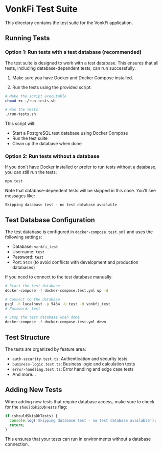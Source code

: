 # VonkFi Test Suite

This directory contains the test suite for the VonkFi application.

## Running Tests

### Option 1: Run tests with a test database (recommended)

The test suite is designed to work with a test database. This ensures that all tests, including database-dependent tests, can run successfully.

1. Make sure you have Docker and Docker Compose installed.

2. Run the tests using the provided script:

```bash
# Make the script executable
chmod +x ./run-tests.sh

# Run the tests
./run-tests.sh
```

This script will:
- Start a PostgreSQL test database using Docker Compose
- Run the test suite
- Clean up the database when done

### Option 2: Run tests without a database

If you don't have Docker installed or prefer to run tests without a database, you can still run the tests:

```bash
npm test
```

Note that database-dependent tests will be skipped in this case. You'll see messages like:

```
Skipping database test - no test database available
```

## Test Database Configuration

The test database is configured in `docker-compose.test.yml` and uses the following settings:

- Database: `vonkfi_test`
- Username: `test`
- Password: `test`
- Port: `5434` (to avoid conflicts with development and production databases)

If you need to connect to the test database manually:

```bash
# Start the test database
docker-compose -f docker-compose.test.yml up -d

# Connect to the database
psql -h localhost -p 5434 -U test -d vonkfi_test
# Password: test

# Stop the test database when done
docker-compose -f docker-compose.test.yml down
```

## Test Structure

The tests are organized by feature area:

- `auth-security.test.ts`: Authentication and security tests
- `business-logic.test.ts`: Business logic and calculation tests
- `error-handling.test.ts`: Error handling and edge case tests
- And more...

## Adding New Tests

When adding new tests that require database access, make sure to check for the `shouldSkipDbTests` flag:

```typescript
if (shouldSkipDbTests) {
  console.log('Skipping database test - no test database available');
  return;
}
```

This ensures that your tests can run in environments without a database connection.
